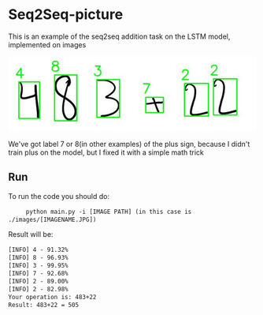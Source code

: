 # Seq2Seq-picture


This is an example of the seq2seq addition task on the LSTM model, implemented on images

![alt text](https://raw.githubusercontent.com/manishemirani/Seq2Seq-picture/main/images/output.JPG)

We've got label 7 or 8(in other examples) of the plus sign, because I didn't train plus on the model, but I fixed it with a simple math trick

## Run

To run the code you should do:
          
         python main.py -i [IMAGE PATH] (in this case is ./images/[IMAGENAME.JPG])

Result will be:

    [INFO] 4 - 91.32%
    [INFO] 8 - 96.93%
    [INFO] 3 - 99.95%
    [INFO] 7 - 92.68%
    [INFO] 2 - 89.00%
    [INFO] 2 - 82.98%
    Your operation is: 483+22
    Result: 483+22 = 505
